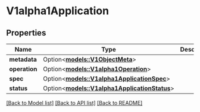 # V1alpha1Application

## Properties

Name | Type | Description | Notes
------------ | ------------- | ------------- | -------------
**metadata** | Option<[**models::V1ObjectMeta**](v1ObjectMeta.md)> |  | [optional]
**operation** | Option<[**models::V1alpha1Operation**](v1alpha1Operation.md)> |  | [optional]
**spec** | Option<[**models::V1alpha1ApplicationSpec**](v1alpha1ApplicationSpec.md)> |  | [optional]
**status** | Option<[**models::V1alpha1ApplicationStatus**](v1alpha1ApplicationStatus.md)> |  | [optional]

[[Back to Model list]](../README.md#documentation-for-models) [[Back to API list]](../README.md#documentation-for-api-endpoints) [[Back to README]](../README.md)


